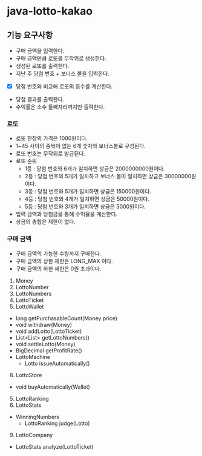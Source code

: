 # java-lotto-kakao

## 기능 요구사항
 
* 구매 금액을 입력한다.
* 구매 금액만큼 로또를 무작위로 생성한다.
* 생성된 로또를 출력한다.
* 지난 주 당첨 번호 + 보너스 볼을 입력한다.
* [x] 당첨 번호와 비교해 로또의 등수를 계산한다.
* 당첨 결과를 출력한다.
* 수익률은 소수 둘째자리까지만 출력한다.

### 로또
* 로또 한장의 가격은 1000원이다.
* 1~45 사이의 중복이 없는 6개 숫자와 보너스볼로 구성된다.
* 로또 번호는 무작위로 발급된다.
* 로또 순위
  * 1등 : 당첨 번호와 6개가 일치하면 상금은 2000000000원이다.
  * 2등 : 당첨 번호와 5개가 일치하고 보너스 볼이 일치하면 상금은 30000000원이다.
  * 3등 : 당첨 번호와 5개가 일치하면 상금은 150000원이다.
  * 4등 : 당첨 번호와 4개가 일치하면 상금은 50000원이다.
  * 5등 : 당첨 번호와 3개가 일치하면 상금은 5000원이다.
* 입력 금액과 당첨금을 통해 수익율을 계산한다.
* 상금의 총합은 제한이 없다.

### 구매 금액
* 구매 금액의 가능한 수량까지 구매한다.
* 구매 금액의 상한 제한은 LONG_MAX 이다.
* 구매 금액의 하한 제한은 0원 초과이다.

1. Money 
2. LottoNumber 
4. LottoNumbers
3. LottoTicket
7. LottoWallet
  - long getPurchasableCount(Money price)
  - void withdraw(Money)
  - void addLotto(LottoTicket)
  - List<List<Integer>> getLottoNumbers()
  - void settleLotto(Money)
  - BigDecimal getProfitRate()
- LottoMachine
  - Lotto issueAutomatically()
8. LottoStore
  - void buyAutomatically(Wallet)
5. LottoRanking
6. LottoStats
- WinningNumbers
  - LottoRanking judge(Lotto)
9. LottoCompany
  - LottoStats analyze(LottoTicket)